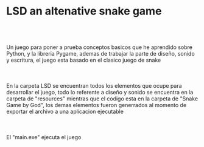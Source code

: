 # LSD an altenative snake game
<br>
<br>
<br>
 Un juego para poner a prueba conceptos basicos que he aprendido sobre Python, y la libreria Pygame, ademas de trabajar la parte de diseño, sonido y escritura, el juego esta basado en el clasico juego de snake <br>
 <br>
 <br>
 <br>
 En la carpeta LSD se encuentran todos los elementos que ocupe para desarrollar el juego, todo lo referente a diseño y sonido se encuentra en la carpeta de "resources" mientras que el codigo esta en la carpeta de "Snake Game by God", los demas elementos fueron generrados al momento de exportar el archivo a una aplicacion ejecutable <br>
 <br>
 <br>
 <br>
 El "main.exe" ejecuta el juego
